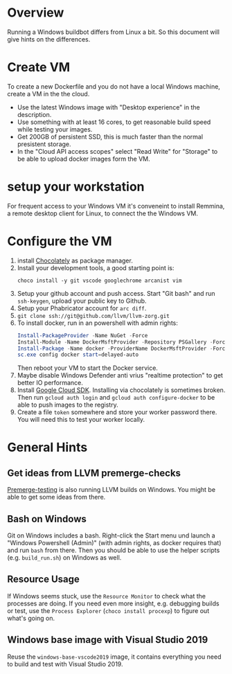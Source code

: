 # Overview

Running a Windows buildbot differs from Linux a bit. So this document will give 
hints on the differences.

# Create VM
To create a new Dockerfile and you do not have a local Windows machine, create 
a VM in the the cloud.

* Use the latest Windows image with "Desktop experience" in the description.
* Use something with at least 16 cores, to get reasonable build speed while 
  testing your images.
* Get 200GB of persistent SSD, this is much faster than the normal presistent 
  storage.
* In the "Cloud API access scopes" select "Read Write" for "Storage" to be able
  to upload docker images form the VM.

# setup your workstation
For frequent access to your Windows VM it's conveneint to install Remmina, a 
remote desktop client for Linux, to connect the the Windows VM. 

# Configure the VM
1. install [Chocolately](https://chocolatey.org/docs/installation) as package 
   manager.
1. Install your development tools, a good starting point is:
    ```
    choco install -y git vscode googlechrome arcanist vim
    ```
1. Setup your github account and push access. Start "Git bash" and run 
   `ssh-keygen`, upload your public key to Github.
1. Setup your Phabricator account for `arc diff`.
1. `git clone ssh://git@github.com/llvm/llvm-zorg.git`
1. To install docker, run in an powershell with admin rights:
    ```powershell
    Install-PackageProvider -Name NuGet -Force
    Install-Module -Name DockerMsftProvider -Repository PSGallery -Force
    Install-Package -Name docker -ProviderName DockerMsftProvider -Force
    sc.exe config docker start=delayed-auto
    ```
    Then reboot your VM to start the Docker service.
1. Maybe disable Windows Defender anti vrius "realtime protection" to get better
   IO performance.
1. Install [Google Cloud SDK](https://cloud.google.com/sdk/install). Installing
   via chocolately is sometimes broken. Then run `gcloud auth login` and 
   `gcloud auth configure-docker` to be able to push images to the registry.
1. Create a file `token` somewhere and store your worker password there. You 
   will need this to test your worker locally.

# General Hints

## Get ideas from LLVM premerge-checks
[Premerge-testing](https://github.com/google/llvm-premerge-checks/) is also 
running LLVM builds on Windows. You might be able to get some ideas from there.

## Bash on Windows
Git on Windows includes a bash. Right-click the Start menu und launch a
"Windows Powershell (Admin)" (with admin rights, as docker requires that) and 
run `bash` from there. Then you should be able to use the helper scripts 
(e.g. `build_run.sh`) on Windows as well.

## Resource Usage
If Windows seems stuck, use the `Resource Monitor` to check what the processes
are doing. If you need even more insight, e.g. debugging builds or test, use the
`Process Explorer` (`choco install procexp`) to figure out what's going on.

## Windows base image with Visual Studio 2019
Reuse the `windows-base-vscode2019` image, it contains everything you need to
build and test with Visual Studio 2019.
